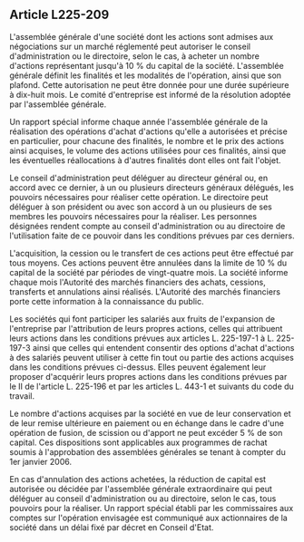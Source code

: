 Article L225-209
----
L'assemblée générale d'une société dont les actions sont admises aux
négociations sur un marché réglementé peut autoriser le conseil d'administration
ou le directoire, selon le cas, à acheter un nombre d'actions représentant
jusqu'à 10 % du capital de la société. L'assemblée générale définit les
finalités et les modalités de l'opération, ainsi que son plafond. Cette
autorisation ne peut être donnée pour une durée supérieure à dix-huit mois. Le
comité d'entreprise est informé de la résolution adoptée par l'assemblée
générale.

Un rapport spécial informe chaque année l'assemblée générale de la réalisation
des opérations d'achat d'actions qu'elle a autorisées et précise en particulier,
pour chacune des finalités, le nombre et le prix des actions ainsi acquises, le
volume des actions utilisées pour ces finalités, ainsi que les éventuelles
réallocations à d'autres finalités dont elles ont fait l'objet.

Le conseil d'administration peut déléguer au directeur général ou, en accord
avec ce dernier, à un ou plusieurs directeurs généraux délégués, les pouvoirs
nécessaires pour réaliser cette opération. Le directoire peut déléguer à son
président ou avec son accord à un ou plusieurs de ses membres les pouvoirs
nécessaires pour la réaliser. Les personnes désignées rendent compte au conseil
d'administration ou au directoire de l'utilisation faite de ce pouvoir dans les
conditions prévues par ces derniers.

L'acquisition, la cession ou le transfert de ces actions peut être effectué par
tous moyens. Ces actions peuvent être annulées dans la limite de 10 % du capital
de la société par périodes de vingt-quatre mois. La société informe chaque mois
l'Autorité des marchés financiers des achats, cessions, transferts et
annulations ainsi réalisés. L'Autorité des marchés financiers porte cette
information à la connaissance du public.

Les sociétés qui font participer les salariés aux fruits de l'expansion de
l'entreprise par l'attribution de leurs propres actions, celles qui attribuent
leurs actions dans les conditions prévues aux articles L. 225-197-1 à L.
225-197-3 ainsi que celles qui entendent consentir des options d'achat d'actions
à des salariés peuvent utiliser à cette fin tout ou partie des actions acquises
dans les conditions prévues ci-dessus. Elles peuvent également leur proposer
d'acquérir leurs propres actions dans les conditions prévues par le II de
l'article L. 225-196 et par les articles L. 443-1 et suivants du code du
travail.

Le nombre d'actions acquises par la société en vue de leur conservation et de
leur remise ultérieure en paiement ou en échange dans le cadre d'une opération
de fusion, de scission ou d'apport ne peut excéder 5 % de son capital. Ces
dispositions sont applicables aux programmes de rachat soumis à l'approbation
des assemblées générales se tenant à compter du 1er janvier 2006.

En cas d'annulation des actions achetées, la réduction de capital est autorisée
ou décidée par l'assemblée générale extraordinaire qui peut déléguer au conseil
d'administration ou au directoire, selon le cas, tous pouvoirs pour la réaliser.
Un rapport spécial établi par les commissaires aux comptes sur l'opération
envisagée est communiqué aux actionnaires de la société dans un délai fixé par
décret en Conseil d'Etat.
